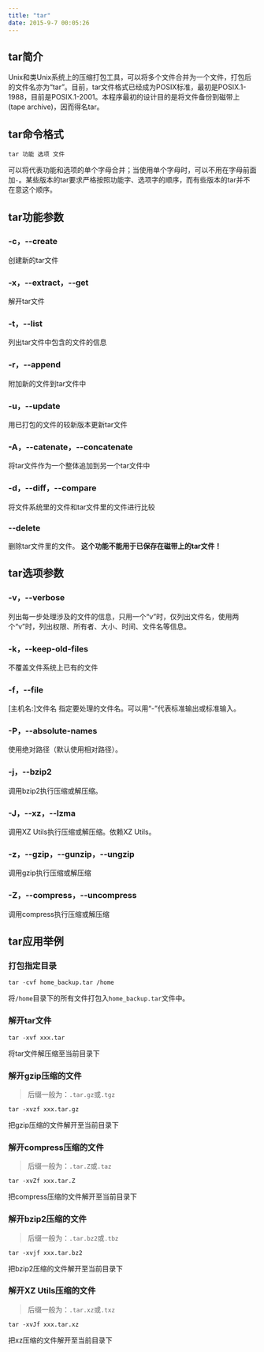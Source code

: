 ```yaml
---
title: "tar"
date: 2015-9-7 00:05:26
---
```

## tar简介
Unix和类Unix系统上的压缩打包工具，可以将多个文件合并为一个文件，打包后的文件名亦为“tar”。目前，tar文件格式已经成为POSIX标准，最初是POSIX.1-1988，目前是POSIX.1-2001。本程序最初的设计目的是将文件备份到磁带上(tape archive)，因而得名tar。

## tar命令格式
```
tar 功能 选项 文件
```
可以将代表功能和选项的单个字母合并；当使用单个字母时，可以不用在字母前面加`-`。某些版本的tar要求严格按照功能字、选项字的顺序，而有些版本的tar并不在意这个顺序。

## tar功能参数

### -c，--create
创建新的tar文件

### -x，--extract，--get
解开tar文件

### -t，--list
列出tar文件中包含的文件的信息

### -r，--append
附加新的文件到tar文件中

### -u，--update
用已打包的文件的较新版本更新tar文件

### -A，--catenate，--concatenate
将tar文件作为一个整体追加到另一个tar文件中

### -d，--diff，--compare
将文件系统里的文件和tar文件里的文件进行比较

### --delete
删除tar文件里的文件。
**这个功能不能用于已保存在磁带上的tar文件！**

## tar选项参数

### -v，--verbose
列出每一步处理涉及的文件的信息，只用一个“v”时，仅列出文件名，使用两个“v”时，列出权限、所有者、大小、时间、文件名等信息。

### -k，--keep-old-files
不覆盖文件系统上已有的文件

### -f，--file
[主机名:]文件名 指定要处理的文件名。可以用“-”代表标准输出或标准输入。

### -P，--absolute-names
使用绝对路径（默认使用相对路径）。

### -j，--bzip2
调用bzip2执行压缩或解压缩。

### -J，--xz，--lzma
调用XZ Utils执行压缩或解压缩。依赖XZ Utils。

### -z，--gzip，--gunzip，--ungzip
调用gzip执行压缩或解压缩

### -Z，--compress，--uncompress
调用compress执行压缩或解压缩

## tar应用举例

### 打包指定目录
```
tar -cvf home_backup.tar /home
```
将`/home`目录下的所有文件打包入`home_backup.tar`文件中。

### 解开tar文件
```
tar -xvf xxx.tar
```
将tar文件解压缩至当前目录下

### 解开gzip压缩的文件
> 后缀一般为：`.tar.gz`或`.tgz`

```
tar -xvzf xxx.tar.gz
```
把gzip压缩的文件解开至当前目录下

### 解开compress压缩的文件
> 后缀一般为：`.tar.Z`或`.taz`

```
tar -xvZf xxx.tar.Z
```
把compress压缩的文件解开至当前目录下

### 解开bzip2压缩的文件
> 后缀一般为：`.tar.bz2`或`.tbz`

```
tar -xvjf xxx.tar.bz2
```
把bzip2压缩的文件解开至当前目录下

### 解开XZ Utils压缩的文件
> 后缀一般为：`.tar.xz`或`.txz`

```
tar -xvJf xxx.tar.xz
```
把xz压缩的文件解开至当前目录下